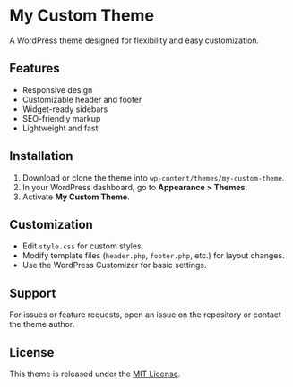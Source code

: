 # My Custom Theme

A WordPress theme designed for flexibility and easy customization.

## Features

- Responsive design
- Customizable header and footer
- Widget-ready sidebars
- SEO-friendly markup
- Lightweight and fast

## Installation

1. Download or clone the theme into `wp-content/themes/my-custom-theme`.
2. In your WordPress dashboard, go to **Appearance > Themes**.
3. Activate **My Custom Theme**.

## Customization

- Edit `style.css` for custom styles.
- Modify template files (`header.php`, `footer.php`, etc.) for layout changes.
- Use the WordPress Customizer for basic settings.

## Support

For issues or feature requests, open an issue on the repository or contact the theme author.

## License

This theme is released under the [MIT License](LICENSE).